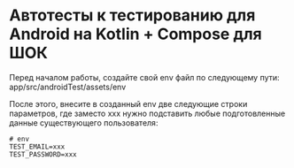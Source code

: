 # Автотесты к тестированию для Android на Kotlin + Compose для ШОК

Перед началом работы, создайте свой env файл по следующему пути:
app/src/androidTest/assets/env

После этого, внесите в созданный env две следующие строки параметров, где заместо xxx нужно подставить любые подготовленные данные существующего пользователя:
```
# env
TEST_EMAIL=xxx
TEST_PASSWORD=xxx
```
